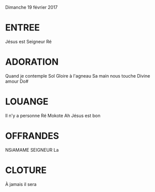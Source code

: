 Dimanche 19 février 2017

# ENTREE
Jésus est Seigneur Ré

# ADORATION
Quand je contemple Sol
Gloire à l'agneau
Sa main nous touche
Divine amour Do#

# LOUANGE
Il n'y a personne Ré 
Mokote
Ah Jésus est bon

# OFFRANDES
NSiAMAME
SEIGNEUR La

# CLOTURE
À jamais il sera
